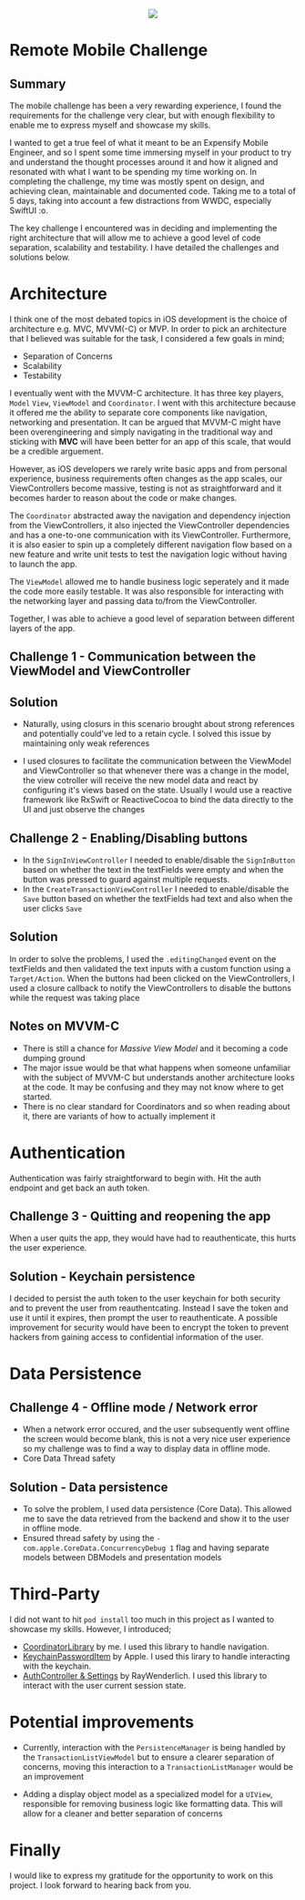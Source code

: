 <p align="center">
    <img src ="https://firebasestorage.googleapis.com/v0/b/outnow-backend.appspot.com/o/expensify-logo.png?alt=media&token=2fb0c6df-f9d1-4339-a8de-75bc0a673791" />
</p>

# Remote Mobile Challenge

## Summary 

The mobile challenge has been a very rewarding experience, I found the requirements for the challenge very clear, but with enough flexibility to enable me to express myself and showcase my skills. 

I wanted to get a true feel of what it meant to be an Expensify Mobile Engineer, and so I spent some time immersing myself in your product to try and understand the thought processes around it and how it aligned and resonated with what I want to be spending my time working on. In completing the challenge, my time was mostly spent on design, and achieving clean, maintainable and documented code. Taking me to a total of 5 days, taking into account a few distractions from WWDC, especially SwiftUI :o.

The key challenge I encountered was in deciding and implementing the right architecture that will allow me to achieve a good level of code separation, scalability and testability. I have detailed the challenges and solutions below.

# Architecture

I think one of the most debated topics in iOS development is the choice of architecture e.g. MVC, MVVM(-C) or MVP. In order to pick an architecture that I believed was suitable for the task, I considered a few goals in mind;

- Separation of Concerns
- Scalability
- Testability

I eventually went with the MVVM-C architecture. It has three key players, ```Model``` ```View```, ```ViewModel``` and ```Coordinator```. I went with this architecture because it offered me the ability to separate core components like navigation, networking and presentation.
It can be argued that MVVM-C might have been overengineering and simply navigating in the traditional way and sticking with **MVC** will have been better for an app of this scale, that would be a credible arguement. 

However, as iOS developers we rarely write basic apps and from personal experience, business requirements often changes as the app scales, our ViewControllers become massive, testing is not as straightforward and it becomes harder to reason about the code or make changes.

The ```Coordinator``` abstracted away the navigation and dependency injection from the ViewControllers, it also injected the ViewController dependencies and has a one-to-one communication with its ViewController. Furthermore, it is also easier to spin up a completely different navigation flow based on a new feature and write unit tests to test the navigation logic without having to launch the app.

The ```ViewModel``` allowed me to handle business logic seperately and it made the code more easily testable. It was also responsible for interacting with the networking layer and passing data to/from the ViewController.

Together, I was able to achieve a good level of separation between different layers of the app.

## Challenge 1 - Communication between the ViewModel and ViewController 

## Solution

- Naturally, using closurs in this scenario brought about strong references and potentially could've led to a retain cycle. I solved this issue by maintaining only weak references

- I used closures to facilitate the communication between the ViewModel and ViewController so that whenever there was a change in the model, the view cotroller will receive the new model data and react by configuring it's views based on the state. Usually I would use a reactive framework like RxSwift or ReactiveCocoa to bind the data directly to the UI and just observe the changes

## Challenge 2 - Enabling/Disabling buttons

- In the `SignInViewController` I needed to enable/disable the `SignInButton` based on whether the text in the textFields were empty and when the button was pressed to guard against multiple requests. 
- In the `CreateTransactionViewController` I needed to enable/disable the `Save` button based on whether the textFields had text and also when the user clicks `Save`

## Solution

In order to solve the problems, I used the ``` .editingChanged ``` event on the textFields and then validated the text inputs with a custom function using a `Target/Action`. When the buttons had been clicked on the ViewControllers, I used a closure callback to notify the ViewControllers to disable the buttons while the request was taking place

## Notes on MVVM-C

- There is still a chance for *Massive View Model* and it becoming a code dumping ground
- The major issue would be that what happens when someone unfamiliar with the subject of MVVM-C but understands another architecture looks at the code. It may be confusing and they may not know where to get started.
- There is no clear standard for Coordinators and so when reading about it, there are variants of how to actually implement it

# Authentication

Authentication was fairly straightforward to begin with. Hit the auth endpoint and get back an auth token. 

## Challenge 3 - Quitting and reopening the app

When a user quits the app, they would have had to reauthenticate, this hurts the user experience.

## Solution - Keychain persistence

I decided to persist the auth token to the user keychain for both security and to prevent the user from reauthentcating. Instead I save the token and use it until it expires, then prompt the user to reauthenticate. A possible improvement for security would have been to encrypt the token to prevent hackers from gaining access to confidential information of the user.

# Data Persistence

## Challenge 4 - Offline mode / Network error

- When a network error occured, and the user subsequently went offline the screen would become blank, this is not a very nice user experience so my challenge was to find a way to display data in offline mode.
- Core Data Thread safety

## Solution - Data persistence

- To solve the problem, I used data persistence (Core Data). This allowed me to save the data retrieved from the backend and show it to the user in offline mode.
- Ensured thread safety by using the `-com.apple.CoreData.ConcurrencyDebug 1` flag and having separate models between DBModels and presentation models

# Third-Party

I did not want to hit ``` pod install ``` too much in this project as I wanted to showcase my skills. However, I introduced;

- [CoordinatorLibrary](https://github.com/kaunamohammed/CoordinatorLibrary) by me. I used this library to handle navigation.
- [KeychainPasswordItem](https://developer.apple.com/library/content/samplecode/GenericKeychain/Introduction/Intro.html#//apple_ref/doc/uid/DTS40007797-Intro-DontLinkElementID_2) by Apple. I used this lirary to handle interacting with the keychain.
- [AuthController & Settings](https://www.raywenderlich.com/129-basic-ios-security-keychain-and-hashing) by RayWenderlich. I used this library to interact with the user current session state.

# Potential improvements

- Currently, interaction with the `PersistenceManager` is being handled by the `TransactionListViewModel` but to ensure a clearer separation of concerns, moving this interaction to a `TransactionListManager` would be an improvement

- Adding a display object model as a specialized model for a `UIView`, responsible for removing business logic like formatting data. This will allow for a cleaner and better separation of concerns

# Finally

I would like to express my gratitude for the opportunity to work on this project. I look forward to hearing back from you.
